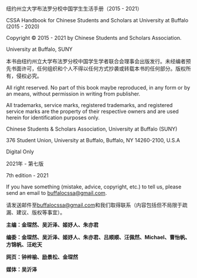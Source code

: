 纽约州立大学布法罗分校中国学生生活手册（2015 - 2021）

CSSA Handbook for Chinese Students and Scholars at University at Buffalo (2015 - 2020)

Copyright © 2015 - 2021 by Chinese Students and Scholars Association.

University at Buffalo, SUNY

本书由纽约州立大学布法罗分校中国学生学者联合会理事会出版发行。未经编者预先书面许可，任何组织和个人不得以任何方式抄袭或转载本书的任何部分。版权所有，侵权必究。

All right reserved. No part of this book maybe reproduced, in any form or by an means, without permission in writing from publisher.

All trademarks, service marks, registered trademarks, and registered service marks are the property of their respective owners and are used herein for identification purposes only.

Chinese Students & Scholars Association, University at Buffalo (SUNY)

376 Student Union, University at Buffalo, Buffalo, NY 14260-2100, U.S.A

Digital Only

2021年 - 第七版

7th edition - 2021



If you have something (mistake, advice, copyright, etc.) to tell us, please send an email to [buffalocssa@gmail.com](mailto:buffalocssa@gmail.com).

请发送邮件至[buffalocssa@gmail.com](mailto:buffalocssa@gmail.com)和我们取得联系（内容包括但不局限于疏漏、建议、版权等事宜）。



**主编：金琛然、吴沂泽、姬妤人、朱亦君**

**编委：金琛然、吴沂泽、姬妤人、朱亦君、吕顺顺、汪佩然、Michael、曹怡帆、方锦帆、汪屹天**

**网页：钟梓榆、励景松、金琛然**

**媒体：吴沂泽**
